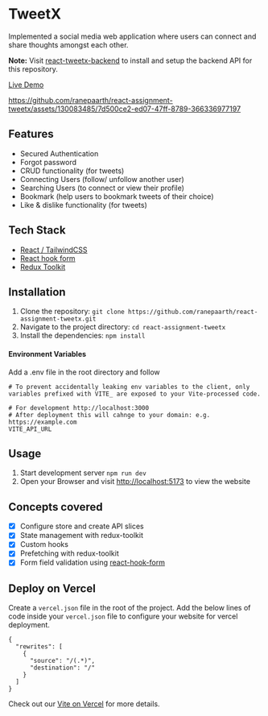 
# TweetX

Implemented a social media web application where users can connect and share thoughts amongst each other. 

**Note:** Visit [react-tweetx-backend](https://github.com/ranepaarth/react-assignment-tweetx-backend) to install and setup the backend API for this repository.

[Live Demo](https://tweetx-deploy.vercel.app/auth/login)


https://github.com/ranepaarth/react-assignment-tweetx/assets/130083485/7d500ce2-ed07-47ff-8789-366336977197

## Features

- Secured Authentication
- Forgot password
- CRUD functionality (for tweets)
- Connecting Users (follow/ unfollow another user)
- Searching Users (to connect or view their profile)
- Bookmark (help users to bookmark tweets of their choice)
- Like & dislike functionality (for tweets)



## Tech Stack

- [React / TailwindCSS](https://tailwindcss.com/docs/guides/vite)
- [React hook form](https://react-hook-form.com/get-started)
- [Redux Toolkit](https://redux-toolkit.js.org/introduction/getting-started)


## Installation
1. Clone the repository: `git clone https://github.com/ranepaarth/react-assignment-tweetx.git`
2. Navigate to the project directory: `cd react-assignment-tweetx`
3. Install the dependencies: `npm install`
#### Environment Variables
Add a .env file in the root directory and follow  
```
# To prevent accidentally leaking env variables to the client, only variables prefixed with VITE_ are exposed to your Vite-processed code.

# For development http://localhost:3000
# After deployment this will cahnge to your domain: e.g. https://example.com
VITE_API_URL

```

## Usage
1. Start development server `npm run dev`
2. Open your Browser and visit [http://localhost:5173](http://localhost:3000/auth/login) to view the website

## Concepts covered

- [X]  Configure store and create API slices
- [X]  State management with redux-toolkit
- [X]  Custom hooks 
- [X]  Prefetching with redux-toolkit
- [X]  Form field validation using [react-hook-form](https://react-hook-form.com/get-started)

## Deploy on Vercel

Create a `vercel.json` file in the root of the project.
Add the below lines of code inside your `vercel.json` file to configure your website for vercel deployment.

```
{
  "rewrites": [
    {
      "source": "/(.*)",
      "destination": "/"
    }
  ]
}
```

Check out our [Vite on Vercel](https://vercel.com/docs/frameworks/vite) for more details.
